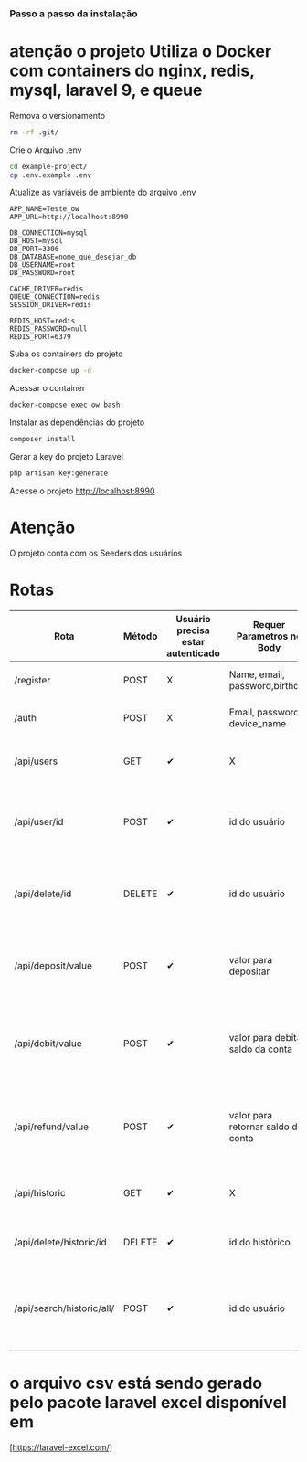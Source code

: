 ### Passo a passo da instalação

# atenção o projeto Utiliza o Docker com containers do nginx, redis, mysql, laravel 9, e queue

Remova o versionamento
```sh
rm -rf .git/
```
Crie o Arquivo .env
```sh
cd example-project/
cp .env.example .env
```
Atualize as variáveis de ambiente do arquivo .env
```dosini
APP_NAME=Teste_ow
APP_URL=http://localhost:8990

DB_CONNECTION=mysql
DB_HOST=mysql
DB_PORT=3306
DB_DATABASE=nome_que_desejar_db
DB_USERNAME=root
DB_PASSWORD=root

CACHE_DRIVER=redis
QUEUE_CONNECTION=redis
SESSION_DRIVER=redis

REDIS_HOST=redis
REDIS_PASSWORD=null
REDIS_PORT=6379

```
Suba os containers do projeto
```sh
docker-compose up -d
```
Acessar o container
```sh
docker-compose exec ow bash
```

Instalar as dependências do projeto
```sh
composer install
```
Gerar a key do projeto Laravel
```sh
php artisan key:generate
```
Acesse o projeto
[http://localhost:8990](http://localhost:8990)

# Atenção
O projeto conta com os Seeders dos usuários

# Rotas 
| Rota |Método| Usuário precisa estar autenticado  | Requer Parametros no Body  |       Descrição     | 
| ------------------- | ------------------- | ---------------------  | -------------------------- |  -------------------|
|/register| POST  | X | Name, email, password,birthday | Rota para criação de usuário|
| /auth| POST| X  | Email, password, device_name| Rota para autenticação de usuário|
| /api/users| GET | ✔ | X  | Rota para busca de todos os usuários|
| /api/user/id| POST| ✔ | id do usuário  | Rota para busca um usuário específico através de seu ID|
| /api/delete/id| DELETE| ✔ | id do usuário  | Rota para deletar um usuário específico através de seu ID|
| /api/deposit/value| POST| ✔ | valor para depositar  | Rota para dar créditos um usuário específico através de seu ID|
| /api/debit/value| POST| ✔ | valor para debitar saldo da conta  | Rota para retirar créditos um usuário específico através de seu ID |
| /api/refund/value| POST| ✔ | valor para retornar saldo da conta  | Rota para retornar créditos um usuário específico através de seu ID |
| /api/historic| GET| ✔ | X  | Rota para mostrar histórico do usuário |
| /api/delete/historic/id| DELETE| ✔ | id do histórico  | Rota para deletar histórico do usuário|
| /api/search/historic/all/| POST| ✔ | id do usuário  | Rota para exibir histórico do usuário em csv (apenas todas as requisições)|

# o arquivo csv está sendo gerado pelo pacote laravel excel disponível em 
[https://laravel-excel.com/]
